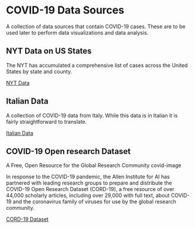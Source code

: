 # COVID-19 Data Sources

A collection of data sources that contain COVID-19 cases. These are to be used later to perform data visualizations and data analysis.

## NYT Data on US States

The NYT has accumulated a comprehensive list of cases across the United States by state and county.

[NYT Data](https://github.com/nytimes/covid-19-data)

## Italian Data

A collection of COVID-19 data from Italy. While this data is in Italian it is fairly
straightforward to translate.

[Italian Data](https://github.com/pcm-dpc/COVID-19)

## COVID-19 Open research Dataset

A Free, Open Resource for the Global Research Community
covid-image

In response to the COVID-19 pandemic, the Allen Institute for AI has partnered with leading research groups to prepare and distribute the COVID-19 Open Research Dataset (CORD-19), a free resource of over 44,000 scholarly articles, including over 29,000 with full text, about COVID-19 and the coronavirus family of viruses for use by the global research community.

[CORD-19 Dataset](https://pages.semanticscholar.org/coronavirus-research?utm_campaign=The%20Batch&utm_source=hs_email&utm_medium=email&utm_content=84930557&_hsenc=p2ANqtz-8bTp3kmu-UokhsGaX1uKzlBXo6KbNO-8ZEDkReC-yStG3TNb81Za-gbmWjQoIO5Ibdk1lGZ4c3VZRymTQZpoFjQolGFg&_hsmi=84930557)
